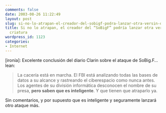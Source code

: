 ```yaml
---
comments: false
date: 2003-08-26 11:22:49
layout: post
slug: si-no-lo-atrapan-el-creador-del-sobigf-podra-lanzar-otra-versin-de-su-criatura
title: Si no lo atrapan, el creador del “SoBigF” podría lanzar otra versión de su
  criatura
wordpress_id: 1123
categories:
- Internet
---
```


[ironía]: Excelente conclusión del diario Clarin sobre el ataque de SoBig.F… lean:





> 

> 
> La cacería está en marcha. El FBI está analizando todas las bases de datos a su alcance y rastreando el ciberespacio como nunca antes. Los agentes de su división informática desconocen el nombre de su presa, **pero saben que es inteligente**. Y que tienen que atraparlo ya.
> 
> 






Sin comentarios, y por supuesto que es inteligente y seguramente lanzará otro ataque más.




 
